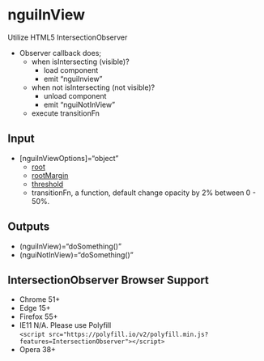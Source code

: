 # nguiInView
Utilize HTML5 IntersectionObserver 

- Observer callback does;
    * when isIntersecting (visible)?
        * load component
        * emit “nguiInview”
    * when not isIntersecting (not visible)?
        * unload component
        * emit “nguiNotInView”
    * execute transitionFn

## Input
* [nguiInViewOptions]=“object” 
    * [root](https://developer.mozilla.org/en-US/docs/Web/API/Intersection_Observer_API#Intersection_observer_options)
    * [rootMargin](https://developer.mozilla.org/en-US/docs/Web/API/Intersection_Observer_API#Intersection_observer_options)
    * [threshold](https://developer.mozilla.org/en-US/docs/Web/API/Intersection_Observer_API#Intersection_observer_options)
    * transitionFn,  a function, default change opacity by 2% between 0 - 50%.

## Outputs
* (nguiInView)=“doSomething()” 
* (nguiNotInView)=“doSomething()”

## IntersectionObserver Browser Support
 - Chrome 51+
 - Edge 15+
 - Firefox 55+
 - IE11 N/A. Please use Polyfill  
   `<script src="https://polyfill.io/v2/polyfill.min.js?features=IntersectionObserver"></script>`
 - Opera 38+


